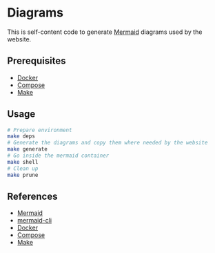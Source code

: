 # Diagrams

This is self-content code to generate [Mermaid][linkMermaid] diagrams used by the website.

## Prerequisites

- [Docker][linkDocker]
- [Compose][linkCompose]
- [Make][linkMake]

## Usage

```bash
# Prepare environment
make deps
# Generate the diagrams and copy them where needed by the website
make generate
# Go inside the mermaid container
make shell
# Clean up
make prune
```

## References

- [Mermaid][linkMermaid]
- [mermaid-cli][linkMermaidCLI]
- [Docker][linkDocker]
- [Compose][linkCompose]
- [Make][linkMake]


[linkMermaid]: https://mermaid.js.org
[linkMermaidCLI]: https://github.com/mermaid-js/mermaid-cli
[linkDocker]: https://www.docker.com
[linkCompose]: https://docs.docker.com/compose/
[linkMake]: https://www.gnu.org/software/make/
